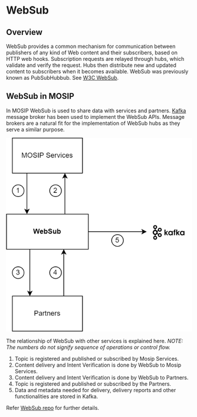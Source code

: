 # WebSub

## Overview
WebSub provides a common mechanism for communication between publishers of any kind of Web content and their subscribers, based on HTTP web hooks. Subscription requests are relayed through hubs, which validate and verify the request. Hubs then distribute new and updated content to subscribers when it becomes available. WebSub was previously known as PubSubHubbub. See [W3C WebSub](https://www.w3.org/TR/websub/).

## WebSub in MOSIP
In MOSIP WebSub is used to share data with services and partners.  [Kafka](https://kafka.apache.org/) message broker has been used to implement the WebSub APIs. Message brokers are a natural fit for the implementation of WebSub hubs as they serve a similar purpose.

![](_images/websub.png)

The relationship of WebSub with other services is explained here. *NOTE: The numbers do not signify sequence of operations or control flow.*

1. Topic is registered and published or subscribed by Mosip Services.
2. Content delivery and Intent Verification is done by WebSub to Mosip Services.
3. Content delivery and Intent Verification is done by WebSub to Partners.
4. Topic is registered and published or subscribed by the Partners.
5. Data and metadata needed for delivery, delivery reports and other functionalities are stored in Kafka.

Refer [WebSub repo](https://github.com/mosip/websub/tree/release-1.2.0) for further details.








